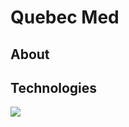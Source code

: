 <h1>Quebec Med</h1>

<h2>About</h2>

## Technologies
<img src="https://img.shields.io/badge/Java-ED8B00?style=for-the-badge&logo=openjdk&logoColor=white">
